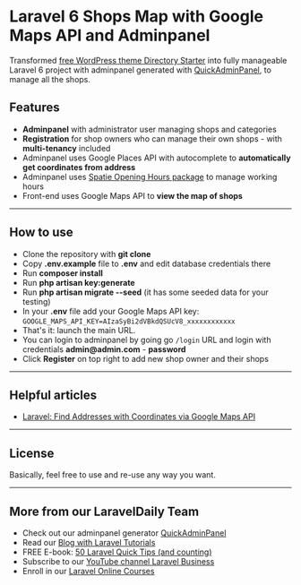 # Laravel 6 Shops Map with Google Maps API and Adminpanel

Transformed [free WordPress theme Directory Starter](https://wpgeodirectory.com/downloads/directory-starter/) into fully manageable Laravel 6 project with adminpanel generated with [QuickAdminPanel](https://quickadminpanel.com), 
to manage all the shops.

## Features

- __Adminpanel__ with administrator user managing shops and categories
- __Registration__ for shop owners who can manage their own shops - with __multi-tenancy__ included
- Adminpanel uses Google Places API with autocomplete to __automatically get coordinates from address__
- Adminpanel uses [Spatie Opening Hours package](https://github.com/spatie/opening-hours) to manage working hours
- Front-end uses Google Maps API to __view the map of shops__


- - - - -

## How to use

- Clone the repository with __git clone__
- Copy __.env.example__ file to __.env__ and edit database credentials there
- Run __composer install__
- Run __php artisan key:generate__
- Run __php artisan migrate --seed__ (it has some seeded data for your testing)
- In your __.env__ file add your Google Maps API key: `GOOGLE_MAPS_API_KEY=AIzaSyBi2dVBkdQSUcV8_xxxxxxxxxxxx`
- That's it: launch the main URL. 
- You can login to adminpanel by going go `/login` URL and login with credentials __admin@admin.com__ - __password__
- Click __Register__ on top right to add new shop owner and their shops


- - - - -

## Helpful articles

- [Laravel: Find Addresses with Coordinates via Google Maps API](https://laraveldaily.com/laravel-find-addresses-with-coordinates-via-google-maps-api/)


- - - - -

## License

Basically, feel free to use and re-use any way you want.

- - - - -

## More from our LaravelDaily Team

- Check out our adminpanel generator [QuickAdminPanel](https://quickadminpanel.com)
- Read our [Blog with Laravel Tutorials](https://laraveldaily.com)
- FREE E-book: [50 Laravel Quick Tips (and counting)](https://laraveldaily.com/free-e-book-40-laravel-quick-tips-and-counting/)
- Subscribe to our [YouTube channel Laravel Business](https://www.youtube.com/channel/UCTuplgOBi6tJIlesIboymGA)
- Enroll in our [Laravel Online Courses](https://laraveldaily.teachable.com/)
